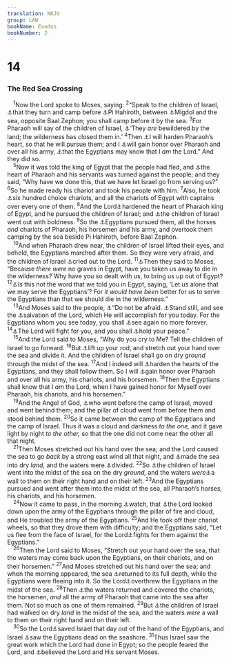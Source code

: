 ```yaml
---
translation: NKJV
group: LAW
bookName: Exodus 
bookNumber: 2
---
```


<div class="title"><h1>14</h1><h3>The Red Sea Crossing</h3></div>
<span class="verse xu_14_1"> <sup>1</sup>Now the Lord spoke to Moses, saying: </span>
<span class="verse xu_14_2"><sup>2</sup>“Speak to the children of Israel, <a data-toggle="tooltip" data-placement="bottom" title="Ex. 13:18">⚓</a>that they turn and camp before <a data-toggle="tooltip" data-placement="bottom" title="Num. 33:7">⚓</a>Pi Hahiroth, between <a data-toggle="tooltip" data-placement="bottom" title="Jer. 44:1">⚓</a>Migdol and the sea, opposite Baal Zephon; you shall camp before it by the sea. </span>
<span class="verse xu_14_3"><sup>3</sup>For Pharaoh will say of the children of Israel, <a data-toggle="tooltip" data-placement="bottom" title="Ps. 71:11">⚓</a>‘They <i>are</i> bewildered by the land; the wilderness has closed them in.’ </span>
<span class="verse xu_14_4"><sup>4</sup>Then <a data-toggle="tooltip" data-placement="bottom" title="Ex. 4:21; 7:3; 14:17">⚓</a>I will harden Pharaoh’s heart, so that he will pursue them; and I <a data-toggle="tooltip" data-placement="bottom" title="Ex. 9:16; 14:17, 18, 23; Rom. 9:17, 22, 23">⚓</a>will gain honor over Pharaoh and over all his army, <a data-toggle="tooltip" data-placement="bottom" title="Ex. 7:5; 14:25">⚓</a>that the Egyptians may know that I <i>am</i> the Lord.” And they did so.<br/></span>
<span class="verse xu_14_5"> <sup>5</sup>Now it was told the king of Egypt that the people had fled, and <a data-toggle="tooltip" data-placement="bottom" title="Ps. 105:25">⚓</a>the heart of Pharaoh and his servants was turned against the people; and they said, “Why have we done this, that we have let Israel go from serving us?” </span>
<span class="verse xu_14_6"><sup>6</sup>So he made ready his chariot and took his people with him. </span>
<span class="verse xu_14_7"><sup>7</sup>Also, he took <a data-toggle="tooltip" data-placement="bottom" title="Ex. 15:4">⚓</a>six hundred choice chariots, and all the chariots of Egypt with captains over every one of them. </span>
<span class="verse xu_14_8"><sup>8</sup>And the Lord<a data-toggle="tooltip" data-placement="bottom" title="Ex. 14:4">⚓</a>hardened the heart of Pharaoh king of Egypt, and he pursued the children of Israel; and <a data-toggle="tooltip" data-placement="bottom" title="Ex. 6:1; 13:9; Num. 33:3; Acts 13:17">⚓</a>the children of Israel went out with boldness. </span>
<span class="verse xu_14_9"><sup>9</sup>So the <a data-toggle="tooltip" data-placement="bottom" title="Ex. 15:9; Josh. 24:6">⚓</a>Egyptians pursued them, all the horses <i>and</i> chariots of Pharaoh, his horsemen and his army, and overtook them camping by the sea beside Pi Hahiroth, before Baal Zephon.<br/></span>
<span class="verse xu_14_10"> <sup>10</sup>And when Pharaoh drew near, the children of Israel lifted their eyes, and behold, the Egyptians marched after them. So they were very afraid, and the children of Israel <a data-toggle="tooltip" data-placement="bottom" title="Josh. 24:7; Neh. 9:9; Ps. 34:17; 107:6">⚓</a>cried out to the Lord. </span>
<span class="verse xu_14_11"><sup>11</sup><a data-toggle="tooltip" data-placement="bottom" title="Ex. 5:21; 15:24; 16:2; 17:3; Num. 14:2, 3; 20:3; Ps. 106:7, 8">⚓</a>Then they said to Moses, “Because <i>there</i> <i>were</i> no graves in Egypt, have you taken us away to die in the wilderness? Why have you so dealt with us, to bring us up out of Egypt? </span>
<span class="verse xu_14_12"><sup>12</sup><a data-toggle="tooltip" data-placement="bottom" title="Ex. 5:21; 6:9">⚓</a><i>Is</i> this not the word that we told you in Egypt, saying, ‘Let us alone that we may serve the Egyptians’? For <i>it</i> <i>would</i> <i>have</i> <i>been</i> better for us to serve the Egyptians than that we should die in the wilderness.”<br/></span>
<span class="verse xu_14_13"> <sup>13</sup>And Moses said to the people, <a data-toggle="tooltip" data-placement="bottom" title="Gen. 15:1; 46:3; Ex. 20:20; 2 Chr. 20:15, 17; Is. 41:10, 13, 14">⚓</a>“Do not be afraid. <a data-toggle="tooltip" data-placement="bottom" title="Ps. 46:10, 11">⚓</a>Stand still, and see the <a data-toggle="tooltip" data-placement="bottom" title="Ex. 14:30; 15:2">⚓</a>salvation of the Lord, which He will accomplish for you today. For the Egyptians whom you see today, you shall <a data-toggle="tooltip" data-placement="bottom" title="Deut. 28:68">⚓</a>see again no more forever. </span>
<span class="verse xu_14_14"><sup>14</sup><a data-toggle="tooltip" data-placement="bottom" title="Ex. 14:25; 15:3; Deut. 1:30; 3:22; Josh. 10:14, 42; 23:2; 2 Chr. 20:29; Neh. 4:20; Is. 31:4">⚓</a>The Lord will fight for you, and you shall <a data-toggle="tooltip" data-placement="bottom" title="(Is. 30:15)">⚓</a>hold your peace.”<br/></span>
<span class="verse xu_14_15"> <sup>15</sup>And the Lord said to Moses, “Why do you cry to Me? Tell the children of Israel to go forward. </span>
<span class="verse xu_14_16"><sup>16</sup>But <a data-toggle="tooltip" data-placement="bottom" title="Ex. 4:17, 20; 7:19; 14:21, 26; 17:5, 6, 9; Num. 20:8, 9, 11; Is. 10:26">⚓</a>lift up your rod, and stretch out your hand over the sea and divide it. And the children of Israel shall go on dry <i>ground</i> through the midst of the sea. </span>
<span class="verse xu_14_17"><sup>17</sup>And I indeed will <a data-toggle="tooltip" data-placement="bottom" title="Ex. 14:8">⚓</a>harden the hearts of the Egyptians, and they shall follow them. So I will <a data-toggle="tooltip" data-placement="bottom" title="Ex. 14:4">⚓</a>gain honor over Pharaoh and over all his army, his chariots, and his horsemen. </span>
<span class="verse xu_14_18"><sup>18</sup>Then the Egyptians shall know that I <i>am</i> the Lord, when I have gained honor for Myself over Pharaoh, his chariots, and his horsemen.”<br/></span>
<span class="verse xu_14_19"> <sup>19</sup>And the Angel of God, <a data-toggle="tooltip" data-placement="bottom" title="Ex. 13:21, 22; (Is. 63:9)">⚓</a>who went before the camp of Israel, moved and went behind them; and the pillar of cloud went from before them and stood behind them. </span>
<span class="verse xu_14_20"><sup>20</sup>So it came between the camp of the Egyptians and the camp of Israel. Thus it was a cloud and darkness <i>to</i> <i>the</i> <i>one,</i> and it gave light by night <i>to</i> <i>the</i> <i>other,</i> so that the one did not come near the other all that night.<br/></span>
<span class="verse xu_14_21"> <sup>21</sup>Then Moses stretched out his hand over the sea; and the Lord caused the sea to go <i>back</i> by a strong east wind all that night, and <a data-toggle="tooltip" data-placement="bottom" title="Ps. 66:6; 106:9; 136:13, 14">⚓</a>made the sea into dry <i>land,</i> and the waters were <a data-toggle="tooltip" data-placement="bottom" title="Ex. 15:8; Josh. 3:16; 4:23; Neh. 9:11; Ps. 74:13; 78:13; 114:3, 5; Is. 63:12, 13">⚓</a>divided. </span>
<span class="verse xu_14_22"><sup>22</sup>So <a data-toggle="tooltip" data-placement="bottom" title="Ex. 15:19; Josh. 3:17; 4:22; Neh. 9:11; Ps. 66:6; 78:13; Is. 63:13; 1 Cor. 10:1; Heb. 11:29">⚓</a>the children of Israel went into the midst of the sea on the dry <i>ground,</i> and the waters <i>were</i><a data-toggle="tooltip" data-placement="bottom" title="Ex. 14:29; 15:8; Hab. 3:10">⚓</a>a wall to them on their right hand and on their left. </span>
<span class="verse xu_14_23"><sup>23</sup>And the Egyptians pursued and went after them into the midst of the sea, all Pharaoh’s horses, his chariots, and his horsemen.<br/></span>
<span class="verse xu_14_24"> <sup>24</sup>Now it came to pass, in the morning <a data-toggle="tooltip" data-placement="bottom" title="Judg. 7:19">⚓</a>watch, that <a data-toggle="tooltip" data-placement="bottom" title="Ex. 13:21">⚓</a>the Lord looked down upon the army of the Egyptians through the pillar of fire and cloud, and He troubled the army of the Egyptians. </span>
<span class="verse xu_14_25"><sup>25</sup>And He took off their chariot wheels, so that they drove them with difficulty; and the Egyptians said, “Let us flee from the face of Israel, for the Lord<a data-toggle="tooltip" data-placement="bottom" title="Ex. 7:5; 14:4, 14, 18">⚓</a>fights for them against the Egyptians.”<br/></span>
<span class="verse xu_14_26"> <sup>26</sup>Then the Lord said to Moses, “Stretch out your hand over the sea, that the waters may come back upon the Egyptians, on their chariots, and on their horsemen.” </span>
<span class="verse xu_14_27"><sup>27</sup>And Moses stretched out his hand over the sea; and when the morning appeared, the sea <a data-toggle="tooltip" data-placement="bottom" title="Josh. 4:18">⚓</a>returned to its full depth, while the Egyptians were fleeing into it. So the Lord<a data-toggle="tooltip" data-placement="bottom" title="Ex. 15:1, 7; Deut. 11:4; Neh. 9:11; Ps. 78:53; Heb. 11:29">⚓</a>overthrew the Egyptians in the midst of the sea. </span>
<span class="verse xu_14_28"><sup>28</sup>Then <a data-toggle="tooltip" data-placement="bottom" title="Ps. 78:53; 106:11">⚓</a>the waters returned and covered the chariots, the horsemen, <i>and</i> all the army of Pharaoh that came into the sea after them. Not so much as one of them remained. </span>
<span class="verse xu_14_29"><sup>29</sup>But <a data-toggle="tooltip" data-placement="bottom" title="Ex. 14:22; Ps. 66:6; 78:52, 53; Is. 11:15">⚓</a>the children of Israel had walked on dry <i>land</i> in the midst of the sea, and the waters <i>were</i> a wall to them on their right hand and on their left.<br/></span>
<span class="verse xu_14_30"> <sup>30</sup>So the Lord<a data-toggle="tooltip" data-placement="bottom" title="Ex. 14:13; Ps. 106:8, 10; Is. 63:8, 11">⚓</a>saved Israel that day out of the hand of the Egyptians, and Israel <a data-toggle="tooltip" data-placement="bottom" title="Ps. 58:10; 59:10">⚓</a>saw the Egyptians dead on the seashore. </span>
<span class="verse xu_14_31"><sup>31</sup>Thus Israel saw the great work which the Lord had done in Egypt; so the people feared the Lord, and <a data-toggle="tooltip" data-placement="bottom" title="Ex. 4:31; 19:9; Ps. 106:12; John 2:11; 11:45">⚓</a>believed the Lord and His servant Moses.<br/></span>
